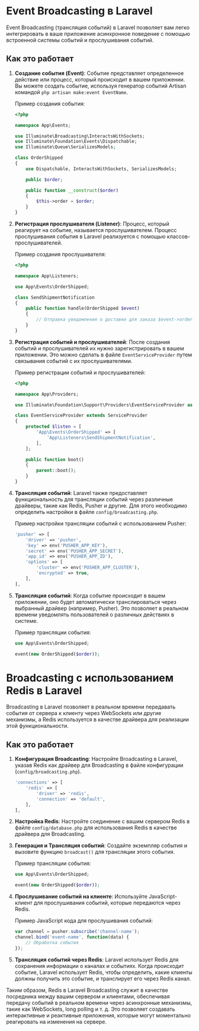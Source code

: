 # Event Broadcasting в Laravel

Event Broadcasting (трансляция событий) в Laravel позволяет вам легко интегрировать в ваше приложение асинхронное поведение с помощью встроенной системы событий и прослушивания событий.

## Как это работает

1. **Создание события (Event)**: Событие представляет определенное действие или процесс, который происходит в вашем приложении. Вы можете создать событие, используя генератор событий Artisan командой `php artisan make:event EventName`.

   Пример создания события:

    ```php
    <?php

    namespace App\Events;

    use Illuminate\Broadcasting\InteractsWithSockets;
    use Illuminate\Foundation\Events\Dispatchable;
    use Illuminate\Queue\SerializesModels;

    class OrderShipped
    {
        use Dispatchable, InteractsWithSockets, SerializesModels;

        public $order;

        public function __construct($order)
        {
            $this->order = $order;
        }
    }
    ```

2. **Регистрация прослушивателя (Listener)**: Процесс, который реагирует на событие, называется прослушивателем. Процесс прослушивания события в Laravel реализуется с помощью классов-прослушивателей.

   Пример создания прослушивателя:

    ```php
    <?php

    namespace App\Listeners;

    use App\Events\OrderShipped;

    class SendShipmentNotification
    {
        public function handle(OrderShipped $event)
        {
            // Отправка уведомления о доставке для заказа $event->order
        }
    }
    ```

3. **Регистрация событий и прослушивателей**: После создания событий и прослушивателей их нужно зарегистрировать в вашем приложении. Это можно сделать в файле `EventServiceProvider` путем связывания событий с их прослушивателями.

   Пример регистрации событий и прослушивателей:

    ```php
    <?php

    namespace App\Providers;

    use Illuminate\Foundation\Support\Providers\EventServiceProvider as ServiceProvider;

    class EventServiceProvider extends ServiceProvider
    {
        protected $listen = [
            'App\Events\OrderShipped' => [
                'App\Listeners\SendShipmentNotification',
            ],
        ];

        public function boot()
        {
            parent::boot();
        }
    }
    ```

4. **Трансляция событий**: Laravel также предоставляет функциональность для трансляции событий через различные драйверы, такие как Redis, Pusher и другие. Для этого необходимо определить настройки в файле `config/broadcasting.php`.

   Пример настройки трансляции событий с использованием Pusher:

    ```php
    'pusher' => [
        'driver' => 'pusher',
        'key' => env('PUSHER_APP_KEY'),
        'secret' => env('PUSHER_APP_SECRET'),
        'app_id' => env('PUSHER_APP_ID'),
        'options' => [
            'cluster' => env('PUSHER_APP_CLUSTER'),
            'encrypted' => true,
        ],
    ],
    ```

5. **Трансляция событий**: Когда событие происходит в вашем приложении, оно будет автоматически транслироваться через выбранный драйвер (например, Pusher). Это позволяет в реальном времени уведомлять пользователей о различных действиях в системе.

   Пример трансляции события:

    ```php
    use App\Events\OrderShipped;

    event(new OrderShipped($order));
    ```


# Broadcasting с использованием Redis в Laravel

Broadcasting в Laravel позволяет в реальном времени передавать события от сервера к клиенту через WebSockets или другие механизмы, а Redis используется в качестве драйвера для реализации этой функциональности.

## Как это работает

1. **Конфигурация Broadcasting**: Настройте Broadcasting в Laravel, указав Redis как драйвер для Broadcasting в файле конфигурации (`config/broadcasting.php`).

    ```php
    'connections' => [
        'redis' => [
            'driver' => 'redis',
            'connection' => 'default',
        ],
    ],
    ```

2. **Настройка Redis**: Настройте соединение с вашим сервером Redis в файле `config/database.php` для использования Redis в качестве драйвера для Broadcasting.

3. **Генерация и Трансляция событий**: Создайте экземпляр события и вызовите функцию `broadcast()` для трансляции этого события.

   Пример трансляции события:

    ```php
    use App\Events\OrderShipped;

    event(new OrderShipped($order));
    ```

4. **Прослушивание событий на клиенте**: Используйте JavaScript-клиент для прослушивания событий, которые передаются через Redis.

   Пример JavaScript кода для прослушивания событий:

    ```javascript
    var channel = pusher.subscribe('channel-name');
    channel.bind('event-name', function(data) {
        // Обработка события
    });
    ```

5. **Трансляция событий через Redis**: Laravel использует Redis для сохранения информации о каналах и событиях. Когда происходит событие, Laravel использует Redis, чтобы определить, какие клиенты должны получить это событие, и транслирует его через Redis канал.

Таким образом, Redis в Laravel Broadcasting служит в качестве посредника между вашим сервером и клиентами, обеспечивая передачу событий в реальном времени через асинхронные механизмы, такие как WebSockets, long polling и т. д. Это позволяет создавать интерактивные и реактивные приложения, которые могут моментально реагировать на изменения на сервере.
